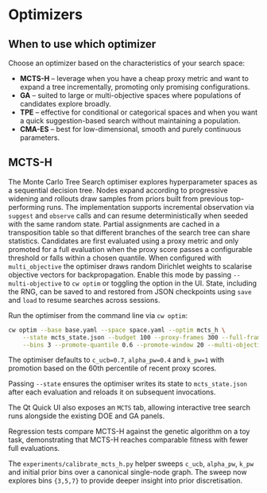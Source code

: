 # Optimizers

## When to use which optimizer

Choose an optimizer based on the characteristics of your search space:

- **MCTS-H** – leverage when you have a cheap proxy metric and want to expand a
  tree incrementally, promoting only promising configurations.
- **GA** – suited to large or multi-objective spaces where populations of
  candidates explore broadly.
- **TPE** – effective for conditional or categorical spaces and when you want a
  quick suggestion-based search without maintaining a population.
- **CMA-ES** – best for low-dimensional, smooth and purely continuous
  parameters.

## MCTS-H

The Monte Carlo Tree Search optimiser explores hyperparameter spaces as a
sequential decision tree. Nodes expand according to progressive widening and
rollouts draw samples from priors built from previous top-performing runs.
The implementation supports incremental observation via ``suggest`` and
``observe`` calls and can resume deterministically when seeded with the same
random state. Partial assignments are cached in a transposition table so that
different branches of the search tree can share statistics. Candidates are
first evaluated using a proxy metric and only promoted for a full evaluation
when the proxy score passes a configurable threshold or falls within a chosen
quantile. When configured with ``multi_objective`` the optimiser draws random
Dirichlet weights to scalarise objective vectors for backpropagation. Enable
this mode by passing ``--multi-objective`` to ``cw optim`` or toggling the
option in the UI.
State, including the RNG, can be saved to and restored from JSON checkpoints
using ``save`` and ``load`` to resume searches across sessions.

Run the optimiser from the command line via ``cw optim``:

```bash
cw optim --base base.yaml --space space.yaml --optim mcts_h \
    --state mcts_state.json --budget 100 --proxy-frames 300 --full-frames 3000 \
    --bins 3 --promote-quantile 0.6 --promote-window 20 --multi-objective
```

The optimiser defaults to ``c_ucb=0.7``, ``alpha_pw=0.4`` and ``k_pw=1`` with
promotion based on the 60th percentile of recent proxy scores.

Passing ``--state`` ensures the optimiser writes its state to ``mcts_state.json``
after each evaluation and reloads it on subsequent invocations.

The Qt Quick UI also exposes an ``MCTS`` tab, allowing interactive tree search runs alongside the existing DOE and GA panels.

Regression tests compare MCTS-H against the genetic algorithm on a toy task,
demonstrating that MCTS-H reaches comparable fitness with fewer full
evaluations.

The ``experiments/calibrate_mcts_h.py`` helper sweeps ``c_ucb``, ``alpha_pw``,
``k_pw`` and initial prior bins over a canonical single-node graph. The sweep
now explores bins ``{3,5,7}`` to provide deeper insight into prior
discretisation.

